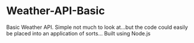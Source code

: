 # Weather-API-Basic
Basic Weather API.  Simple not much to look at...but the code could easily be placed into an application of sorts...  Built using Node.js
